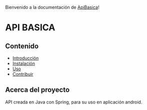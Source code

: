 Bienvenido a la documentación de [ApiBasica](https://github.com/ChemaDvp/ApiBasica/wiki)!

# API BASICA

## Contenido
- [Introducción](https://github.com/ChemaDvp/ApiBasica/wiki/Introducción)
- [Instalación](https://github.com/ChemaDvp/ApiBasica/wiki/Instalación)
- [Uso](https://github.com/ChemaDvp/ApiBasica/wiki/Uso)
- [Contribuir](https://github.com/ChemaDvp/ApiBasica/wiki/Contribuir)

## Acerca del proyecto
API creada en Java con Spring, para su uso en aplicación android.

